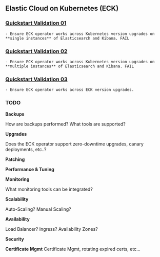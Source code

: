 ## Elastic Cloud on Kubernetes (ECK)

### [Quickstart Validation 01](quickstarts/validation-01/)

	- Ensure ECK operator works across Kubernetes version upgrades on **single instances** of Elasticsearch and Kibana. FAIL

### [Quickstart Validation 02](quickstarts/validation-02/)

	- Ensure ECK operator works across Kubernetes version upgrades on **multiple instances** of Elasticsearch and Kibana. FAIL

### [Quickstart Validation 03](quickstarts/validation-03/)

	- Ensure ECK operator works across ECK version upgrades.

### TODO

**Backups**

How are backups performed? What tools are supported?

**Upgrades**

Does the ECK operator support zero-downtime upgrades, canary deployments, etc..?

**Patching**

**Performance & Tuning**

**Monitoring**

What monitoring tools can be integrated?

**Scalability**

Auto-Scaling? Manual Scaling?

**Availability**

Load Balancer? Ingress? Availability Zones?

**Security**

**Certificate Mgmt**
Certificate Mgmt, rotating expired certs, etc...
